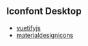 ## Iconfont Desktop

* [vuetifyjs](https://vuetifyjs.com/zh-Hans/)
* [materialdesignicons](https://materialdesignicons.com/)

